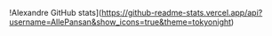 !Alexandre GitHub stats](https://github-readme-stats.vercel.app/api?username=AllePansan&show_icons=true&theme=tokyonight)

